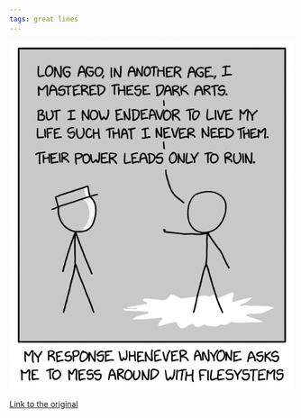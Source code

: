 ```yaml
---
tags: great lines
---
```


![xkcddarkarts](https://raw.githubusercontent.com/muneer78/muneer78.github.io/master/images/xkcddarkarts.png)

[Link to the original](https://xkcd.com/2531/)

